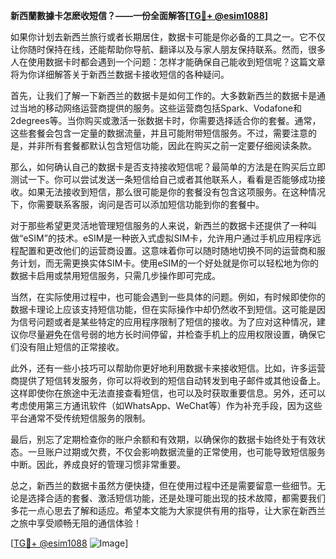 **新西蘭數據卡怎麽收短信？——一份全面解答[[TG💪+ @esim1088](https://t.me/s/esim1088)]**

如果你计划去新西兰旅行或者长期居住，数据卡可能是你必备的工具之一。它不仅让你随时保持在线，还能帮助你导航、翻译以及与家人朋友保持联系。然而，很多人在使用数据卡时都会遇到一个问题：怎样才能确保自己能收到短信呢？这篇文章将为你详细解答关于新西兰数据卡接收短信的各种疑问。

首先，让我们了解一下新西兰的数据卡是如何工作的。大多数新西兰的数据卡是通过当地的移动网络运营商提供的服务。这些运营商包括Spark、Vodafone和2degrees等。当你购买或激活一张数据卡时，你需要选择适合你的套餐。通常，这些套餐会包含一定量的数据流量，并且可能附带短信服务。不过，需要注意的是，并非所有套餐都默认包含短信功能，因此在购买之前一定要仔细阅读条款。

那么，如何确认自己的数据卡是否支持接收短信呢？最简单的方法是在购买后立即测试一下。你可以尝试发送一条短信给自己或者其他联系人，看看是否能够成功接收。如果无法接收到短信，那么很可能是你的套餐没有包含这项服务。在这种情况下，你需要联系客服，询问是否可以添加短信功能到你的套餐中。

对于那些希望更灵活地管理短信服务的人来说，新西兰的数据卡还提供了一种叫做“eSIM”的技术。eSIM是一种嵌入式虚拟SIM卡，允许用户通过手机应用程序远程配置和更改他们的运营商设置。这意味着你可以随时随地切换不同的运营商和服务计划，而无需更换实体SIM卡。使用eSIM的一个好处就是你可以轻松地为你的数据卡启用或禁用短信服务，只需几步操作即可完成。

当然，在实际使用过程中，也可能会遇到一些具体的问题。例如，有时候即使你的数据卡理论上应该支持短信功能，但在实际操作中却仍然收不到短信。这可能是因为信号问题或者是某些特定的应用程序限制了短信的接收。为了应对这种情况，建议你尽量避免在信号弱的地方长时间停留，并检查手机上的应用权限设置，确保它们没有阻止短信的正常接收。

此外，还有一些小技巧可以帮助你更好地利用数据卡来接收短信。比如，许多运营商提供了短信转发服务，你可以将收到的短信自动转发到电子邮件或其他设备上。这样即使你在旅途中无法直接查看短信，也可以及时获取重要信息。另外，还可以考虑使用第三方通讯软件（如WhatsApp、WeChat等）作为补充手段，因为这些平台通常不受传统短信服务的限制。

最后，别忘了定期检查你的账户余额和有效期，以确保你的数据卡始终处于有效状态。一旦账户过期或欠费，不仅会影响数据流量的正常使用，也可能导致短信服务中断。因此，养成良好的管理习惯非常重要。

总之，新西兰的数据卡虽然方便快捷，但在使用过程中还是需要留意一些细节。无论是选择合适的套餐、激活短信功能，还是处理可能出现的技术故障，都需要我们多花一点心思去了解和适应。希望本文能为大家提供有用的指导，让大家在新西兰之旅中享受顺畅无阻的通信体验！

[[TG💪+ @esim1088](https://t.me/s/esim1088) ![Image](https://i.postimg.cc/4NQfJmqS/Snipaste-2025-05-13-00-14-12.png)]